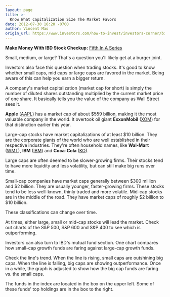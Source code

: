 ```yaml
---
layout: page
title: >-
  Know What Capitalization Size The Market Favors
date: 2012-07-30 16:20 -0700
author: Vincent Mao
origin_url: https://www.investors.com/how-to-invest/investors-corner/bigcap-stocks-are-the-corporate-giants
---
```





**Make Money With IBD Stock Checkup:** [Fifth In A Series](http://news.investors.com/specialreport/618220/201207251420/make-money-with-ibd-stock-checkup.aspx)

  

Small, medium, or large? That's a question you'll likely get at a burger joint.

  

Investors also face this question when trading stocks. It's good to know whether small caps, mid caps or large caps are favored in the market. Being aware of this can help you earn a bigger return.

  

A company's market capitalization (market cap for short) is simply the number of diluted shares outstanding multiplied by the current market price of one share. It basically tells you the value of the company as Wall Street sees it.

  

**Apple** ([AAPL](https://research.investors.com/quote.aspx?symbol=AAPL)) has a market cap of about \$559 billion, making it the most valuable company in the world. It overtook oil giant **ExxonMobil** ([XOM](https://research.investors.com/quote.aspx?symbol=XOM)) for that distinction earlier this year.

  

Large-cap stocks have market capitalizations of at least \$10 billion. They are the corporate giants of the world who are well established in their respective industries. They're often household names, like **Wal-Mart** ([WMT](https://research.investors.com/quote.aspx?symbol=WMT)), **IBM** ([IBM](https://research.investors.com/quote.aspx?symbol=IBM)) and **Coca-Cola** ([KO](https://research.investors.com/quote.aspx?symbol=KO)).

  

Large caps are often deemed to be slower-growing firms. Their stocks tend to have more liquidity and less volatility, but can still make big runs over time.

  

Small-cap companies have market caps generally between \$300 million and \$2 billion. They are usually younger, faster-growing firms. These stocks tend to be less well-known, thinly traded and more volatile. Mid-cap stocks are in the middle of the road. They have market caps of roughly \$2 billion to \$10 billion.

  

These classifications can change over time.

  

At times, either large, small or mid-cap stocks will lead the market. Check out charts of the S&P 500, S&P 600 and S&P 400 to see which is outperforming.

  

Investors can also turn to IBD's mutual fund section. One chart compares how small-cap growth funds are faring against large-cap growth funds.

  

Check the line's trend. When the line is rising, small caps are outshining big caps. When the line is falling, big caps are showing outperformance. Once in a while, the graph is adjusted to show how the big cap funds are faring vs. the small caps.

  

The funds in the index are located in the box on the upper left. Some of these funds' top holdings are in the box to the right.




